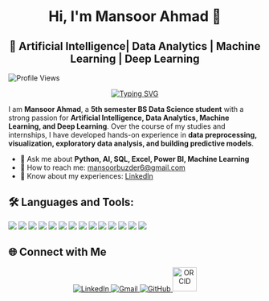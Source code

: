 <div align="center">

  # Hi, I'm Mansoor Ahmad 👋  

</div>
<div align="center">

 ## 🚀 Artificial Intelligence| Data Analytics | Machine Learning | Deep Learning

</div>

![Profile Views](https://komarev.com/ghpvc/?username=Mansoor387&color=blue)
<div align="center">
  
[![Typing SVG](https://readme-typing-svg.herokuapp.com?font=Fira+Code&pause=1000&color=1E90FF&center=true&vCenter=true&width=435&lines=Convert+Data+into+Stories;Python+||+SQL+||+NLP+||+PowerBi;Data+Science+Aspirant;Machine+Learning+Explorer;AI|+Deep+Learning+Learner;Passionate+about+Data+Visualization)](https://git.io/typing-svg)

</div>

I am **Mansoor Ahmad**, a **5th semester BS Data Science student** with a strong passion for **Artificial Intelligence, Data Analytics, Machine Learning, and Deep Learning**. Over the course of my studies and internships, I have developed hands-on experience in **data preprocessing, visualization, exploratory data analysis, and building predictive models**.  
- 💬 Ask me about **Python, AI, SQL, Excel, Power BI, Machine Learning**
-  📧 How to reach me: [mansoorbuzder6@gmail.com](mailto:mansoorbuzder6@gmail.com)
-  🚀 Know about my experiences: [LinkedIn](https://www.linkedin.com/in/mansoor-ahmad-4a3b4625a/)

## 🛠️ Languages and Tools: 
 
<p>
  <img src="https://img.icons8.com/color/48/000000/python--v1.png"/>
  <img src="https://img.icons8.com/color/48/000000/c-plus-plus-logo.png"/>
  <img src="https://img.icons8.com/color/48/000000/pandas.png"/>
  <img src="https://img.icons8.com/color/48/000000/numpy.png"/>
  <img src="https://img.icons8.com/color/48/000000/mysql-logo.png"/>
  <img src="https://img.icons8.com/color/48/000000/postgreesql.png"/>
  <img src="https://img.icons8.com/color/48/000000/git.png"/>
  <img src="https://img.icons8.com/ios-glyphs/48/000000/github.png"/>
  <img src="https://img.icons8.com/color/48/000000/power-bi.png"/>
  <img src="https://img.icons8.com/color/48/000000/microsoft-excel.png"/>
  <img src="https://img.icons8.com/color/48/000000/tableau-software.png"/>
  <img src="https://img.icons8.com/color/48/000000/jupyter.png"/>
  <img src="https://img.icons8.com/color/48/000000/visual-studio-code-2019.png"/>
  <img src="https://img.icons8.com/color/48/000000/google-cloud.png"/>
</p>


## 🌐 Connect with Me  

<p align="center">
  <a href="https://www.linkedin.com/in/mansoor-ahmad-4a3b4625a/" target="_blank">
    <img src="https://img.icons8.com/fluency/48/000000/linkedin.png" alt="LinkedIn"/>
  </a>
  <a href="mailto:mansoorbuzder6@gmail.com" target="_blank">
    <img src="https://img.icons8.com/fluency/48/000000/gmail.png" alt="Gmail"/>
  </a>
  <a href="https://github.com/Mansoor387" target="_blank">
    <img src="https://img.icons8.com/fluency/48/000000/github.png" alt="GitHub"/>
  </a>
  <a href="https://orcid.org/0009-0005-1116-788X" target="_blank">
    <img src="https://upload.wikimedia.org/wikipedia/commons/0/06/ORCID_iD.svg" width="48" height="48" alt="ORCID"/>
  </a>
</p>





